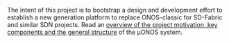 The intent of this project is to bootstrap a design and development effort to establish a new generation platform to replace ONOS-classic 
for SD-Fabric and similar SDN projects. Read an [overview of the project motivation, key components and the general structure](https://github.com/onosproject/.github/blob/master/profile/overview.md) of the µONOS system.
